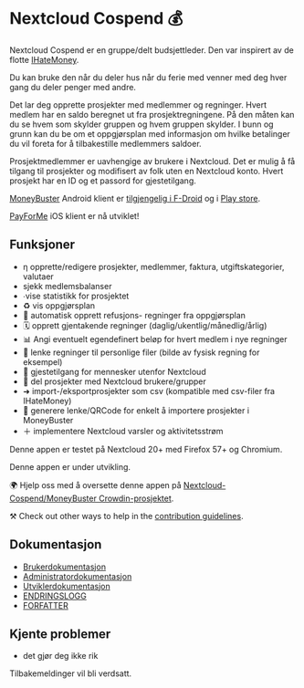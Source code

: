 # Nextcloud Cospend 💰

Nextcloud Cospend er en gruppe/delt budsjettleder. Den var inspirert av de flotte [IHateMoney](https://github.com/spiral-project/ihatemoney/).

Du kan bruke den når du deler hus når du ferie med venner med deg hver gang du deler penger med andre.

Det lar deg opprette prosjekter med medlemmer og regninger. Hvert medlem har en saldo beregnet ut fra prosjektregningene. På den måten kan du se hvem som skylder gruppen og hvem gruppen skylder. I bunn og grunn kan du be om et oppgjørsplan med informasjon om hvilke betalinger du vil foreta for å tilbakestille medlemmers saldoer.

Prosjektmedlemmer er uavhengige av brukere i Nextcloud. Det er mulig å få tilgang til prosjekter og modifisert av folk uten en Nextcloud konto. Hvert prosjekt har en ID og et passord for gjestetilgang.

[MoneyBuster](https://gitlab.com/eneiluj/moneybuster) Android klient er [tilgjengelig i F-Droid](https://f-droid.org/packages/net.eneiluj.moneybuster/) og i [Play store](https://play.google.com/store/apps/details?id=net.eneiluj.moneybuster).

[PayForMe](https://github.com/mayflower/PayForMe) iOS klient er nå utviklet!

## Funksjoner

* η opprette/redigere prosjekter, medlemmer, faktura, utgiftskategorier, valutaer
* sjekk medlemsbalanser
* ∙vise statistikk for prosjektet
* ♻ vis oppgjørsplan
* 🎇 automatisk opprett refusjons- regninger fra oppgjørsplan
* 🗓 opprett gjentakende regninger (daglig/ukentlig/månedlig/årlig)
* 📊 Angi eventuelt egendefinert beløp for hvert medlem i nye regninger
* 🔗 lenke regninger til personlige filer (bilde av fysisk regning for eksempel)
* 👩 gjestetilgang for mennesker utenfor Nextcloud
* 👫 del prosjekter med Nextcloud brukere/grupper
* ➜ import-/eksportprosjekter som csv (kompatible med csv-filer fra IHateMoney)
* 🔗 generere lenke/QRCode for enkelt å importere prosjekter i MoneyBuster
* ＋ implementere Nextcloud varsler og aktivitetsstrøm

Denne appen er testet på Nextcloud 20+ med Firefox 57+ og Chromium.

Denne appen er under utvikling.

🌍 Hjelp oss med å oversette denne appen på [Nextcloud-Cospend/MoneyBuster Crowdin-prosjektet](https://crowdin.com/project/moneybuster).

⚒ Check out other ways to help in the [contribution guidelines](https://gitlab.com/eneiluj/cospend-nc/blob/master/CONTRIBUTING.md).

## Dokumentasjon

* [Brukerdokumentasjon](https://github.com/eneiluj/cospend-nc/blob/master/docs/user.md)
* [Administratordokumentasjon](https://github.com/eneiluj/cospend-nc/blob/master/docs/admin.md)
* [Utviklerdokumentasjon](https://github.com/eneiluj/cospend-nc/blob/master/docs/dev.md)
* [ENDRINGSLOGG](https://github.com/eneiluj/cospend-nc/blob/master/CHANGELOG.md#change-log)
* [FORFATTER](https://github.com/eneiluj/cospend-nc/blob/master/AUTHORS.md#authors)

## Kjente problemer

* det gjør deg ikke rik

Tilbakemeldinger vil bli verdsatt.